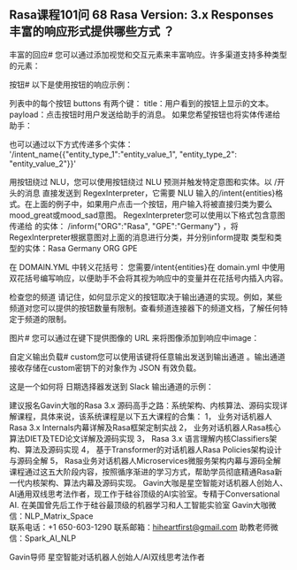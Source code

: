 ## Rasa课程101问 68 Rasa  Version: 3.x  Responses 丰富的响应形式提供哪些方式 ？
 丰富的回应#
您可以通过添加视觉和交互元素来丰富响应。许多渠道支持多种类型的元素：

按钮#
以下是使用按钮的响应示例：


列表中的每个按钮 buttons 有两个键：
title：用户看到的按钮上显示的文本。
payload：点击按钮时用户发送给助手的消息。
如果您希望按钮也将实体传递给助手：

也可以通过以下方式传递多个实体：
'/intent_name{{"entity_type_1":"entity_value_1", "entity_type_2": "entity_value_2"}}'

用按钮绕过 NLU，您可以使用按钮绕过 NLU 预测并触发特定意图和实体。以 /开头的消息 直接发送到 RegexInterpreter，它需要 NLU 输入的/intent{entities}格式。在上面的例子中，如果用户点击一个按钮，用户输入将被直接归类为要么mood_great或mood_sad意图。
RegexInterpreter您可以使用以下格式包含意图传递给 的实体：
/inform{"ORG":"Rasa", "GPE":"Germany"}   ，将RegexInterpreter根据意图对上面的消息进行分类，并分别inform提取 类型和类型的实体：Rasa Germany  ORG  GPE
 
在 DOMAIN.YML 中转义花括号：
您需要/intent{entities}在 domain.yml 中使用双花括号编写响应，以便助手不会将其视为响应中的变量并在花括号内插入内容。

检查您的频道
请记住，如何显示定义的按钮取决于输出通道的实现。例如，某些频道对您可以提供的按钮数量有限制。查看频道连接器下的频道文档，了解任何特定于频道的限制。


图片#
您可以通过在键下提供图像的 URL 来将图像添加到响应中image：


自定义输出负载#
custom您可以使用该键将任意输出发送到输出通道 。输出通道接收存储在custom密钥下的对象作为 JSON 有效负载。

这是一个如何将 日期选择器发送到 Slack 输出通道的示例：




建议报名Gavin大咖的Rasa 3.x 源码高手之路：系统架构、内核算法、源码实现详解课程，具体来说，该系统课程是以下五大课程的合集：
1，    业务对话机器人Rasa 3.x Internals内幕详解及Rasa框架定制实战
2，    业务对话机器人Rasa核心算法DIET及TED论文详解及源码实现
3，    Rasa 3.x 语言理解内核Classifiers架构、算法及源码实现
4，    基于Transformer的对话机器人Rasa Policies架构设计与源码全解
5，    Rasa业务对话机器人Microservices微服务架构内幕与源码全解
课程通过这五大阶段内容，按照循序渐进的学习方式，帮助学员彻底精通Rasa新一代内核架构、算法内幕及源码实现。
Gavin大咖是星空智能对话机器人创始人、AI通用双线思考法作者，现工作于硅谷顶级的AI实验室。专精于Conversational AI. 在美国曾先后工作于硅谷最顶级的机器学习和人工智能实验室 
Gavin大咖微信：NLP_Matrix_Space  
联系电话：+1 650-603-1290
联系邮箱：hiheartfirst@gmail.com
助教老师微信：Spark_AI_NLP  



Gavin导师
星空智能对话机器人创始人/AI双线思考法作者
